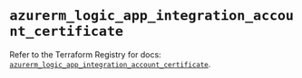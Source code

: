 # `azurerm_logic_app_integration_account_certificate`

Refer to the Terraform Registry for docs: [`azurerm_logic_app_integration_account_certificate`](https://registry.terraform.io/providers/hashicorp/azurerm/3.116.0/docs/resources/logic_app_integration_account_certificate).
